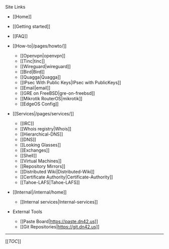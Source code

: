 <div class='toc-title'>Site Links</div>

 * [[Home]]
  * [[Getting started]]
  * [[FAQ]]

* [[How-to|/pages/howto/]]
  * [[Openvpn|openvpn]]
  * [[Tinc|tinc]]
  * [[Wireguard|wireguard]]
  * [[Bird|Bird]]
  * [[Quagga|Quagga]]
  * [[IPsec With Public Keys|IPsec with PublicKeys]]
  * [[Email|email]]
  * [[GRE on FreeBSD|gre-on-freebsd]]
  * [[Mikrotik RouterOS|mikrotik]]
  * [[EdgeOS Config]]

* [[Services|/pages/services/]]
  * [[IRC]]
  * [[Whois registry|Whois]]
  * [[Hierarchical-DNS]]
  * [[DNS]]  
  * [[Looking Glasses]]
  * [[Exchanges]]
  * [[Shell]]
  * [[Virtual Machines]]
  * [[Repository Mirrors]]
  * [[Distributed Wiki|Distributed-Wiki]]
  * [[Certificate Authority|Certificate-Authority]]
  * [[Tahoe-LAFS|Tahoe-LAFS]]

* [[Internal|/internal/home]]
  * [[Internal services|Internal-services]]

* External Tools
  * [[Paste Board|https://paste.dn42.us]]
  * [[Git Repositories|https://git.dn42.us]]

--------------

[[_TOC_]]

